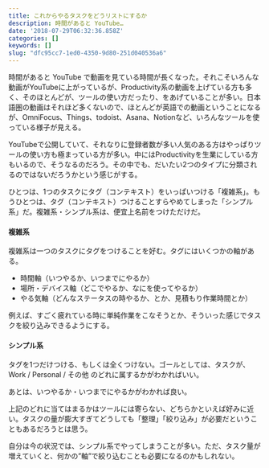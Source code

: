 ```yaml
---
title: これからやるタスクをどうリストにするか
description: 時間があると YouTube…
date: '2018-07-29T06:32:36.858Z'
categories: []
keywords: []
slug: "dfc95cc7-1ed0-4350-9d80-251d040536a6"
---
```

時間があると YouTube で動画を見ている時間が長くなった。それこそいろんな動画がYouTubeに上がっているが、Productivity系の動画を上げている方も多く、そのほとんどが、ツールの使い方だったり、をあげていることが多い。日本語圏の動画はそれほど多くないので、ほとんどが英語での動画ということになるが、OmniFocus、Things、todoist、Asana、Notionなど、いろんなツールを使っている様子が見える。

YouTubeで公開していて、それなりに登録者数が多い人気のある方はやっぱりツールの使い方も極まっている方が多い。中にはProductivityを生業にしている方もいるので、そうなるのだろう。その中でも、だいたい2つのタイプに分類されるのではないだろうかという感じがする。

ひとつは、1つのタスクにタグ（コンテキスト）をいっぱいつける「複雑系」。もうひとつは、タグ（コンテキスト）つけることすらやめてしまった「シンプル系」だ。複雑系・シンプル系は、便宜上名前をつけただけだ。

#### 複雑系

複雑系は一つのタスクにタグをつけることを好む。タグにはいくつかの軸がある。

*   時間軸（いつやるか、いつまでにやるか）
*   場所・デバイス軸（どこでやるか、なにを使ってやるか）
*   やる気軸（どんなステータスの時やるか、とか、見積もり作業時間とか）

例えば、すごく疲れている時に単純作業をこなそうとか、そういった感じでタスクを絞り込みできるようにする。

#### シンプル系

タグを1つだけつける、もしくは全くつけない。ゴールとしては、タスクが、Work / Personal / その他 のどれに属するかがわかればいい。

あとは、いつやるか・いつまでにやるかがわかれば良い。

上記のどれに当てはまるかはツールには寄らない、どちらかといえば好みに近い。タスクの量が膨大すぎてどうしても「整理」「絞り込み」が必要だということもあるだろうとは思う。

自分は今の状況では、シンプル系でやってしまうことが多い。ただ、タスク量が増えていくと、何かの”軸”で絞り込むことも必要になるのかもしれない。